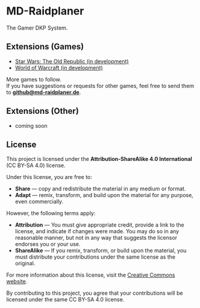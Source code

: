 # MD-Raidplaner
The Gamer DKP System.

## Extensions (Games)

- [Star Wars: The Old Republic (in development)](https://github.com/MD-Raidplaner/Game-SWTOR)
- [World of Warcraft (in development)](https://github.com/MD-Raidplaner/Game-WOW)

More games to follow.  
If you have suggestions or requests for other games, feel free to send them to **github@md-raidplaner.de**.

## Extensions (Other)

- coming soon

## License
This project is licensed under the **Attribution-ShareAlike 4.0 International** (CC BY-SA 4.0) license. 

Under this license, you are free to:

- **Share** — copy and redistribute the material in any medium or format.
- **Adapt** — remix, transform, and build upon the material for any purpose, even commercially.

However, the following terms apply:

- **Attribution** — You must give appropriate credit, provide a link to the license, and indicate if changes were made. You may do so in any reasonable manner, but not in any way that suggests the licensor endorses you or your use.
- **ShareAlike** — If you remix, transform, or build upon the material, you must distribute your contributions under the same license as the original.

For more information about this license, visit the [Creative Commons website](https://creativecommons.org/licenses/by-sa/4.0/).

By contributing to this project, you agree that your contributions will be licensed under the same CC BY-SA 4.0 license.